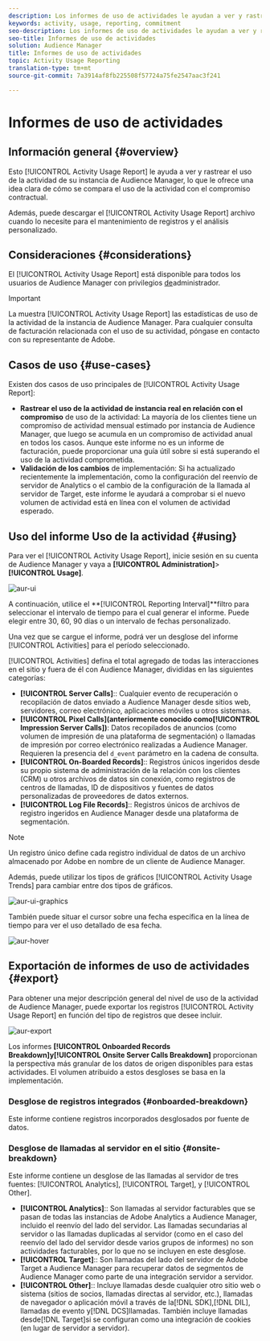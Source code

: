 ```yaml
---
description: Los informes de uso de actividades le ayudan a ver y rastrear el uso de la actividad de su instancia de Audience Manager, para que pueda comparar el uso real con su compromiso contractual.
keywords: activity, usage, reporting, commitment
seo-description: Los informes de uso de actividades le ayudan a ver y rastrear el uso de la actividad de su instancia de Audience Manager, para que pueda comparar el uso real con su compromiso contractual.
seo-title: Informes de uso de actividades
solution: Audience Manager
title: Informes de uso de actividades
topic: Activity Usage Reporting
translation-type: tm+mt
source-git-commit: 7a3914af8fb225508f57724a75fe2547aac3f241

---
```



# Informes de uso de actividades

## Información general {#overview}

Esto [!UICONTROL Activity Usage Report] le ayuda a ver y rastrear el uso de la actividad de su instancia de Audience Manager, lo que le ofrece una idea clara de cómo se compara el uso de la actividad con el compromiso contractual.

Además, puede descargar el [!UICONTROL Activity Usage Report] archivo cuando lo necesite para el mantenimiento de registros y el análisis personalizado.

## Consideraciones {#considerations}

El [!UICONTROL Activity Usage Report] está disponible para todos los usuarios de Audience Manager con privilegios [de](edit-account-settings.md)administrador.

> [!IMPORTANT]
>
> La muestra [!UICONTROL Activity Usage Report] las estadísticas de uso de la actividad de la instancia de Audience Manager. Para cualquier consulta de facturación relacionada con el uso de su actividad, póngase en contacto con su representante de Adobe.

## Casos de uso {#use-cases}

Existen dos casos de uso principales de [!UICONTROL Activity Usage Report]:

* **Rastrear el uso de la actividad de instancia real en relación con el compromiso** de uso de la actividad: La mayoría de los clientes tiene un compromiso de actividad mensual estimado por instancia de Audience Manager, que luego se acumula en un compromiso de actividad anual en todos los casos. Aunque este informe no es un informe de facturación, puede proporcionar una guía útil sobre si está superando el uso de la actividad comprometida.
* **Validación de los cambios** de implementación: Si ha actualizado recientemente la implementación, como la configuración del reenvío de servidor de Analytics o el cambio de la configuración de la llamada al servidor de Target, este informe le ayudará a comprobar si el nuevo volumen de actividad está en línea con el volumen de actividad esperado.

## Uso del informe Uso de la actividad {#using}

Para ver el [!UICONTROL Activity Usage Report], inicie sesión en su cuenta de Audience Manager y vaya a **[!UICONTROL Administration]**>**[!UICONTROL Usage]**.

![aur-ui](assets/aur-ui.png)

A continuación, utilice el **[!UICONTROL Reporting Interval]**filtro para seleccionar el intervalo de tiempo para el cual generar el informe. Puede elegir entre 30, 60, 90 días o un intervalo de fechas personalizado.

Una vez que se cargue el informe, podrá ver un desglose del informe [!UICONTROL Activities] para el período seleccionado.

[!UICONTROL Activities] defina el total agregado de todas las interacciones en el sitio y fuera de él con Audience Manager, divididas en las siguientes categorías:

* **[!UICONTROL Server Calls]**:: Cualquier evento de recuperación o recopilación de datos enviado a Audience Manager desde sitios web, servidores, correo electrónico, aplicaciones móviles u otros sistemas.
* **[!UICONTROL Pixel Calls](anteriormente conocido como[!UICONTROL Impression Server Calls])**: Datos recopilados de anuncios (como volumen de impresión de una plataforma de segmentación) o llamadas de impresión por correo electrónico realizadas a Audience Manager. Requieren la presencia del `d_event` parámetro en la cadena de consulta.
* **[!UICONTROL On-Boarded Records]**:: Registros únicos ingeridos desde su propio sistema de administración de la relación con los clientes (CRM) u otros archivos de datos sin conexión, como registros de centros de llamadas, ID de dispositivos y fuentes de datos personalizadas de proveedores de datos externos.
* **[!UICONTROL Log File Records]**:: Registros únicos de archivos de registro ingeridos en Audience Manager desde una plataforma de segmentación.

> [!NOTE]
> Un registro único define cada registro individual de datos de un archivo almacenado por Adobe en nombre de un cliente de Audience Manager.

Además, puede utilizar los tipos de gráficos [!UICONTROL Activity Usage Trends] para cambiar entre dos tipos de gráficos.

![aur-ui-graphics](assets/aur-ui-graphs.png)

También puede situar el cursor sobre una fecha específica en la línea de tiempo para ver el uso detallado de esa fecha.

![aur-hover](assets/aur-hover.png)

## Exportación de informes de uso de actividades {#export}

Para obtener una mejor descripción general del nivel de uso de la actividad de Audience Manager, puede exportar los registros [!UICONTROL Activity Usage Report] en función del tipo de registros que desee incluir.

![aur-export](assets/aur-export.png)

Los informes **[!UICONTROL Onboarded Records Breakdown]**y**[!UICONTROL Onsite Server Calls Breakdown]** proporcionan la perspectiva más granular de los datos de origen disponibles para estas actividades. El volumen atribuido a estos desgloses se basa en la implementación.

### Desglose de registros integrados {#onboarded-breakdown}

Este informe contiene registros incorporados desglosados por fuente de datos.

### Desglose de llamadas al servidor en el sitio {#onsite-breakdown}

Este informe contiene un desglose de las llamadas al servidor de tres fuentes: [!UICONTROL Analytics], [!UICONTROL Target], y [!UICONTROL Other].

* **[!UICONTROL Analytics]**:: Son llamadas al servidor facturables que se pasan de todas las instancias de Adobe Analytics a Audience Manager, incluido el reenvío del lado del servidor. Las llamadas secundarias al servidor o las llamadas duplicadas al servidor (como en el caso del reenvío del lado del servidor desde varios grupos de informes) no son actividades facturables, por lo que no se incluyen en este desglose.
* **[!UICONTROL Target]**:: Son llamadas del lado del servidor de Adobe Target a Audience Manager para recuperar datos de segmentos de Audience Manager como parte de una integración servidor a servidor.
* **[!UICONTROL Other]**:: Incluye llamadas desde cualquier otro sitio web o sistema (sitios de socios, llamadas directas al servidor, etc.), llamadas de navegador o aplicación móvil a través de la[!DNL SDK],[!DNL DIL], llamadas de evento y[!DNL DCS]llamadas. También incluye llamadas desde[!DNL Target]si se configuran como una integración de cookies (en lugar de servidor a servidor).
